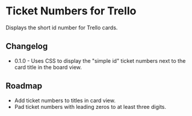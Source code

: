 # Ticket Numbers for Trello

Displays the short id number for Trello cards.

## Changelog

* 0.1.0 - Uses CSS to display the "simple id" ticket numbers next to the card title in the board view.

## Roadmap

* Add ticket numbers to titles in card view.
* Pad ticket numbers with leading zeros to at least three digits.
